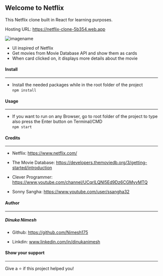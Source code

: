 <h2>Welcome to Netflix </h3>



This Netflix clone built in React for learning purposes.<br/>

Hosting URL: https://netflix-clone-5b354.web.app



![imagename](https://upload.wikimedia.org/wikipedia/commons/0/08/Netflix_2015_logo.svg)


* UI inspired of Netflix
* Get movies from Movie Database API and show them as cards
* When card clicked on, it displays more details about the movie




<h4>Install</h4>
<hr>

* Install the needed packages while in the root folder of the project<br/>
    `npm install`



<h4>Usage</h4>
<hr>

* If you want to run on any Browser, go to root folder of the project to type also press the Enter button on Terminal/CMD <br/>
    `npm start`
    
    



<h4>Credits</h4>
<hr>

* Netflix: https://www.netflix.com/

* The Movie Database: https://developers.themoviedb.org/3/getting-started/introduction

* Clever Programmer: https://www.youtube.com/channel/UCqrILQNl5Ed9Dz6CGMyvMTQ

* Sonny Sangha: https://www.youtube.com/user/ssangha32


<h4>Author</h4>
<hr>
  <h5>Dinuka Nimesh</h5>
  
* Github: https://github.com/Nimesh175

* Linkdin: www.linkedin.com/in/dinukanimesh 

<h4> Show your support</h4>
<hr>
  Give a ⭐ if this project helped you!<br/>






